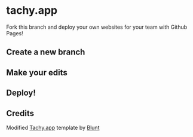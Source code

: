 # tachy.app

Fork this branch and deploy your own websites for your team with Github Pages!

## Create a new branch

## Make your edits

## Deploy!

## Credits
Modified [Tachy.app](http://blunt.af/tachy.app/) template by [Blunt](http://blunt.af) 
